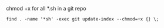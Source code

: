 chmod +x for all *.sh in a git repo
```
find . -name '*sh' -exec git update-index --chmod=+x {} \;
```
